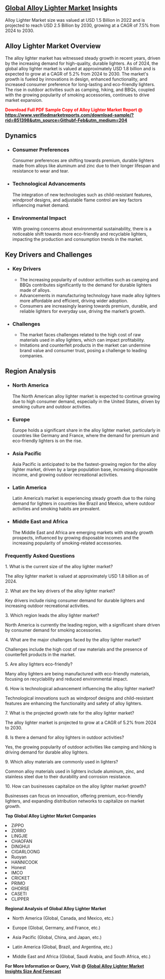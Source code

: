 <h2><a href="https://www.verifiedmarketreports.com/download-sample/?rid=851398&amp;utm_source=Githubf&amp;utm_medium=204" target="_blank">Global Alloy Lighter Market</a> Insights</h2><p>Alloy Lighter Market size was valued at USD 1.5 Billion in 2022 and is projected to reach USD 2.5 Billion by 2030, growing at a CAGR of 7.5% from 2024 to 2030.</p><p><h2>Alloy Lighter Market Overview</h2> <p>The alloy lighter market has witnessed steady growth in recent years, driven by the increasing demand for high-quality, durable lighters. As of 2024, the global alloy lighter market is valued at approximately USD 1.8 billion and is expected to grow at a CAGR of 5.2% from 2024 to 2030. The market's growth is fueled by innovations in design, enhanced functionality, and increased consumer preference for long-lasting and eco-friendly lighters. The rise in outdoor activities such as camping, hiking, and BBQs, coupled with the growing popularity of smoking accessories, continues to drive market expansion.</p> <p><strong><p><span class=""><span style="color: #ff0000;"><strong>Download Full PDF Sample Copy of Alloy Lighter Market Report</strong> @ </span><a href="https://www.verifiedmarketreports.com/download-sample/?rid=851398&amp;utm_source=Githubf-Feb&amp;utm_medium=204" target="_blank">https://www.verifiedmarketreports.com/download-sample/?rid=851398&amp;utm_source=Githubf-Feb&amp;utm_medium=204</a></span></p></strong></p> <h2>Dynamics</h2> <ul> <li><h3>Consumer Preferences</h3> Consumer preferences are shifting towards premium, durable lighters made from alloys like aluminum and zinc due to their longer lifespan and resistance to wear and tear. </li> <li><h3>Technological Advancements</h3> The integration of new technologies such as child-resistant features, windproof designs, and adjustable flame control are key factors influencing market demand. </li> <li><h3>Environmental Impact</h3> With growing concerns about environmental sustainability, there is a noticeable shift towards more eco-friendly and recyclable lighters, impacting the production and consumption trends in the market. </li> </ul> <h2>Key Drivers and Challenges</h2> <ul> <li><h3>Key Drivers</h3> <ul> <li>The increasing popularity of outdoor activities such as camping and BBQs contributes significantly to the demand for durable lighters made of alloys.</li> <li>Advancements in manufacturing technology have made alloy lighters more affordable and efficient, driving wider adoption.</li> <li>Consumers are increasingly leaning towards premium, durable, and reliable lighters for everyday use, driving the market’s growth.</li> </ul> </li> <li><h3>Challenges</h3> <ul> <li>The market faces challenges related to the high cost of raw materials used in alloy lighters, which can impact profitability.</li> <li>Imitations and counterfeit products in the market can undermine brand value and consumer trust, posing a challenge to leading companies.</li> </ul> </li> </ul> <h2>Region Analysis</h2> <ul> <li><h3>North America</h3> The North American alloy lighter market is expected to continue growing due to high consumer demand, especially in the United States, driven by smoking culture and outdoor activities. </li> <li><h3>Europe</h3> Europe holds a significant share in the alloy lighter market, particularly in countries like Germany and France, where the demand for premium and eco-friendly lighters is on the rise. </li> <li><h3>Asia Pacific</h3> Asia Pacific is anticipated to be the fastest-growing region for the alloy lighter market, driven by a large population base, increasing disposable income, and growing outdoor recreational activities. </li> <li><h3>Latin America</h3> Latin America’s market is experiencing steady growth due to the rising demand for lighters in countries like Brazil and Mexico, where outdoor activities and smoking habits are prevalent. </li> <li><h3>Middle East and Africa</h3> The Middle East and Africa are emerging markets with steady growth prospects, influenced by growing disposable incomes and the increasing popularity of smoking-related accessories.</li> </ul> <h3>Frequently Asked Questions</h3> <p>1. What is the current size of the alloy lighter market?</p> <p>The alloy lighter market is valued at approximately USD 1.8 billion as of 2024.</p> <p>2. What are the key drivers of the alloy lighter market?</p> <p>Key drivers include rising consumer demand for durable lighters and increasing outdoor recreational activities.</p> <p>3. Which region leads the alloy lighter market?</p> <p>North America is currently the leading region, with a significant share driven by consumer demand for smoking accessories.</p> <p>4. What are the major challenges faced by the alloy lighter market?</p> <p>Challenges include the high cost of raw materials and the presence of counterfeit products in the market.</p> <p>5. Are alloy lighters eco-friendly?</p> <p>Many alloy lighters are being manufactured with eco-friendly materials, focusing on recyclability and reduced environmental impact.</p> <p>6. How is technological advancement influencing the alloy lighter market?</p> <p>Technological innovations such as windproof designs and child-resistant features are enhancing the functionality and safety of alloy lighters.</p> <p>7. What is the projected growth rate for the alloy lighter market?</p> <p>The alloy lighter market is projected to grow at a CAGR of 5.2% from 2024 to 2030.</p> <p>8. Is there a demand for alloy lighters in outdoor activities?</p> <p>Yes, the growing popularity of outdoor activities like camping and hiking is driving demand for durable alloy lighters.</p> <p>9. Which alloy materials are commonly used in lighters?</p> <p>Common alloy materials used in lighters include aluminum, zinc, and stainless steel due to their durability and corrosion resistance.</p> <p>10. How can businesses capitalize on the alloy lighter market growth?</p> <p>Businesses can focus on innovation, offering premium, eco-friendly lighters, and expanding distribution networks to capitalize on market growth.</p> </p><p><strong>Top Global Alloy Lighter Market Companies</strong></p><div data-test-id=""><p><li>ZiPPO</li><li> ZORRO</li><li> LINGJIE</li><li> CHAOFAN</li><li> DINGHUI</li><li> CIGARLOONG</li><li> Ruoyan</li><li> HANNICOOK</li><li> Honest</li><li> IMCO</li><li> CRICKET</li><li> PRIMO</li><li> GHORSE</li><li> CASETI</li><li> CLIPPER</li></p><div><strong>Regional Analysis of&nbsp;Global Alloy Lighter Market</strong></div><ul><li dir="ltr"><p dir="ltr">North America&nbsp;(Global, Canada, and Mexico, etc.)</p></li><li dir="ltr"><p dir="ltr">Europe (Global, Germany, and France, etc.)</p></li><li dir="ltr"><p dir="ltr">Asia Pacific&nbsp;(Global, China, and Japan, etc.)</p></li><li dir="ltr"><p dir="ltr">Latin America&nbsp;(Global, Brazil, and Argentina, etc.)</p></li><li dir="ltr">Middle East and Africa&nbsp;(Global, Saudi Arabia, and South Africa, etc.)</li></ul><p><strong>For More Information or Query, Visit @&nbsp;</strong><strong><a href="https://www.verifiedmarketreports.com/product/alloy-lighter-market/?utm_source=Githubf&amp;utm_medium=204" target="_blank">Global Alloy Lighter Market Insights Size And Forecast</a></strong></p></div>
